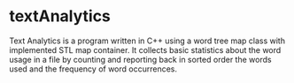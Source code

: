 # textAnalytics
Text Analytics is a program written in C++ using a word tree map class with implemented STL map container. It collects basic statistics about the word usage in a file by counting and reporting back in sorted order the words used and the frequency of word occurrences.
